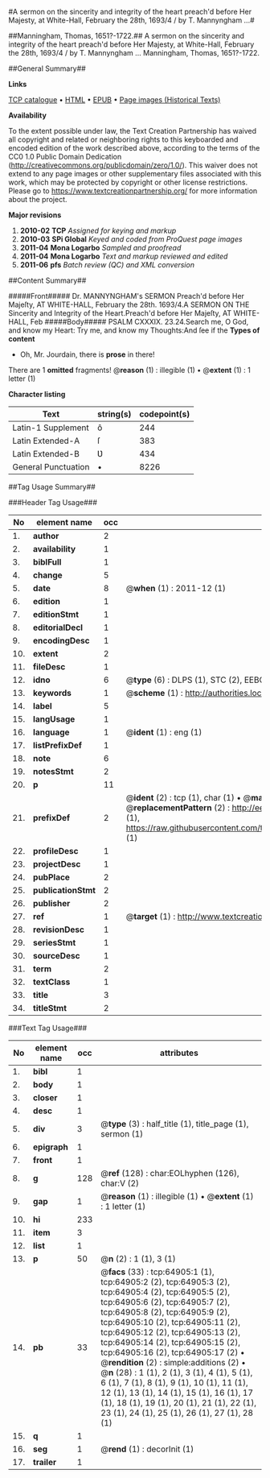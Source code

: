 #A sermon on the sincerity and integrity of the heart preach'd before Her Majesty, at White-Hall, February the 28th, 1693/4 / by T. Mannyngham ...#

##Manningham, Thomas, 1651?-1722.##
A sermon on the sincerity and integrity of the heart preach'd before Her Majesty, at White-Hall, February the 28th, 1693/4 / by T. Mannyngham ...
Manningham, Thomas, 1651?-1722.

##General Summary##

**Links**

[TCP catalogue](http://www.ota.ox.ac.uk/tcp/)  • 
[HTML](http://tei.it.ox.ac.uk/tcp/Texts-HTML/free/A51/A51819.html)  • 
[EPUB](http://tei.it.ox.ac.uk/tcp/Texts-EPUB/free/A51/A51819.epub) • 
[Page images (Historical Texts)](https://historicaltexts.jisc.ac.uk/eebo-12636933e)

**Availability**

To the extent possible under law, the Text Creation Partnership has waived all copyright and related or neighboring rights to this keyboarded and encoded edition of the work described above, according to the terms of the CC0 1.0 Public Domain Dedication (http://creativecommons.org/publicdomain/zero/1.0/). This waiver does not extend to any page images or other supplementary files associated with this work, which may be protected by copyright or other license restrictions. Please go to https://www.textcreationpartnership.org/ for more information about the project.

**Major revisions**

1. __2010-02__ __TCP__ *Assigned for keying and markup*
1. __2010-03__ __SPi Global__ *Keyed and coded from ProQuest page images*
1. __2011-04__ __Mona Logarbo__ *Sampled and proofread*
1. __2011-04__ __Mona Logarbo__ *Text and markup reviewed and edited*
1. __2011-06__ __pfs__ *Batch review (QC) and XML conversion*

##Content Summary##

#####Front#####
Dr. MANNYNGHAM's SERMON Preach'd before Her Majeſty, AT WHITE-HALL, February the 28th. 1693/4.A SERMON ON THE Sincerity and Integrity of the Heart.Preach'd before Her Majeſty, AT WHITE-HALL, Feb
#####Body#####
PSALM CXXXIX. 23.24.Search me, O God, and know my Heart: Try me, and know my Thoughts:And ſee if the
**Types of content**

  * Oh, Mr. Jourdain, there is **prose** in there!

There are 1 **omitted** fragments! 
 @__reason__ (1) : illegible (1)  •  @__extent__ (1) : 1 letter (1)

**Character listing**


|Text|string(s)|codepoint(s)|
|---|---|---|
|Latin-1 Supplement|ô|244|
|Latin Extended-A|ſ|383|
|Latin Extended-B|Ʋ|434|
|General Punctuation|•|8226|

##Tag Usage Summary##

###Header Tag Usage###

|No|element name|occ|attributes|
|---|---|---|---|
|1.|__author__|2||
|2.|__availability__|1||
|3.|__biblFull__|1||
|4.|__change__|5||
|5.|__date__|8| @__when__ (1) : 2011-12 (1)|
|6.|__edition__|1||
|7.|__editionStmt__|1||
|8.|__editorialDecl__|1||
|9.|__encodingDesc__|1||
|10.|__extent__|2||
|11.|__fileDesc__|1||
|12.|__idno__|6| @__type__ (6) : DLPS (1), STC (2), EEBO-CITATION (1), OCLC (1), VID (1)|
|13.|__keywords__|1| @__scheme__ (1) : http://authorities.loc.gov/ (1)|
|14.|__label__|5||
|15.|__langUsage__|1||
|16.|__language__|1| @__ident__ (1) : eng (1)|
|17.|__listPrefixDef__|1||
|18.|__note__|6||
|19.|__notesStmt__|2||
|20.|__p__|11||
|21.|__prefixDef__|2| @__ident__ (2) : tcp (1), char (1)  •  @__matchPattern__ (2) : ([0-9\-]+):([0-9IVX]+) (1), (.+) (1)  •  @__replacementPattern__ (2) : http://eebo.chadwyck.com/downloadtiff?vid=$1&page=$2 (1), https://raw.githubusercontent.com/textcreationpartnership/Texts/master/tcpchars.xml#$1 (1)|
|22.|__profileDesc__|1||
|23.|__projectDesc__|1||
|24.|__pubPlace__|2||
|25.|__publicationStmt__|2||
|26.|__publisher__|2||
|27.|__ref__|1| @__target__ (1) : http://www.textcreationpartnership.org/docs/. (1)|
|28.|__revisionDesc__|1||
|29.|__seriesStmt__|1||
|30.|__sourceDesc__|1||
|31.|__term__|2||
|32.|__textClass__|1||
|33.|__title__|3||
|34.|__titleStmt__|2||


###Text Tag Usage###

|No|element name|occ|attributes|
|---|---|---|---|
|1.|__bibl__|1||
|2.|__body__|1||
|3.|__closer__|1||
|4.|__desc__|1||
|5.|__div__|3| @__type__ (3) : half_title (1), title_page (1), sermon (1)|
|6.|__epigraph__|1||
|7.|__front__|1||
|8.|__g__|128| @__ref__ (128) : char:EOLhyphen (126), char:V (2)|
|9.|__gap__|1| @__reason__ (1) : illegible (1)  •  @__extent__ (1) : 1 letter (1)|
|10.|__hi__|233||
|11.|__item__|3||
|12.|__list__|1||
|13.|__p__|50| @__n__ (2) : 1 (1), 3 (1)|
|14.|__pb__|33| @__facs__ (33) : tcp:64905:1 (1), tcp:64905:2 (2), tcp:64905:3 (2), tcp:64905:4 (2), tcp:64905:5 (2), tcp:64905:6 (2), tcp:64905:7 (2), tcp:64905:8 (2), tcp:64905:9 (2), tcp:64905:10 (2), tcp:64905:11 (2), tcp:64905:12 (2), tcp:64905:13 (2), tcp:64905:14 (2), tcp:64905:15 (2), tcp:64905:16 (2), tcp:64905:17 (2)  •  @__rendition__ (2) : simple:additions (2)  •  @__n__ (28) : 1 (1), 2 (1), 3 (1), 4 (1), 5 (1), 6 (1), 7 (1), 8 (1), 9 (1), 10 (1), 11 (1), 12 (1), 13 (1), 14 (1), 15 (1), 16 (1), 17 (1), 18 (1), 19 (1), 20 (1), 21 (1), 22 (1), 23 (1), 24 (1), 25 (1), 26 (1), 27 (1), 28 (1)|
|15.|__q__|1||
|16.|__seg__|1| @__rend__ (1) : decorInit (1)|
|17.|__trailer__|1||
